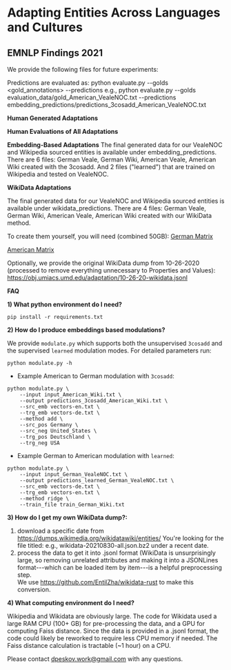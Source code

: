 # Adapting Entities Across Languages and Cultures
## EMNLP Findings 2021

We provide the following files for future experiments:

Predictions are evaluated as:
python evaluate.py --golds <gold_annotations> --predictions <predictions>
e.g., python evaluate.py --golds evaluation_data/gold_American_VealeNOC.txt --predictions embedding_predictions/predictions_3cosadd_American_VealeNOC.txt
    
**Human Generated Adaptations**

**Human Evaluations of All Adaptations**

**Embedding-Based Adaptations**
The final generated data for our VealeNOC and Wikipedia sourced entities is available under embedding_predictions.
There are 6 files: German Veale, German Wiki, American Veale, American Wiki created with the 3cosadd.  And 2 files ("learned") that are trained on Wikipedia and tested on VealeNOC.   

**WikiData Adaptations**

The final generated data for our VealeNOC and Wikipedia sourced entities is available under wikidata_predictions.
There are 4 files: German Veale, German Wiki, American Veale, American Wiki created with our WikiData method.  

To create them yourself, you will need (combined 50GB):
[German Matrix](https://obj.umiacs.umd.edu/adaptation/all_german_matrix.npy)

[American Matrix](https://obj.umiacs.umd.edu/adaptation/all_american_matrix.npy)


Optionally, we provide the original WikiData dump from 10-26-2020 (processed to remove everything unnecessary to Properties and Values):
https://obj.umiacs.umd.edu/adaptation/10-26-20-wikidata.jsonl

**FAQ**

**1) What python environment do I need?**
```
pip install -r requirements.txt
```

**2) How do I produce embeddings based modulations?**

We provide ```modulate.py``` which supports both the unsupervised ```3cosadd``` and the supervised ```learned``` modulation modes. For detailed parameters run:
```
python modulate.py -h
```

* Example American to German modulation with ```3cosadd```:
```
python modulate.py \
    --input input_American_Wiki.txt \
    --output predictions_3cosadd_American_Wiki.txt \
    --src_emb vectors-en.txt \
    --trg_emb vectors-de.txt \
    --method add \
    --src_pos Germany \
    --src_neg United_States \
    --trg_pos Deutschland \
    --trg_neg USA
```

* Example German to American modulation with ```learned```:
```
python modulate.py \
    --input input_German_VealeNOC.txt \
    --output predictions_learned_German_VealeNOC.txt \
    --src_emb vectors-de.txt \
    --trg_emb vectors-en.txt \
    --method ridge \
    --train_file train_German_Wiki.txt
```

**3) How do I get my own WikiData dump?:**

1) download a specific date from  https://dumps.wikimedia.org/wikidatawiki/entities/
You're looking for the file titled: e.g., wikidata-20210830-all.json.bz2  under a recent date.
2) process the data to get it into .jsonl format (WikiData is unsurprisingly large, so removing unrelated attributes and making it into a JSONLines format---which can be loaded item by item---is a helpful preprocessing step.  
We use https://github.com/EntilZha/wikidata-rust to make this conversion.  
    
**4) What computing environment do I need?**

Wikipedia and Wikidata are obviously large.  The code for Wikidata used a large RAM CPU (100+ GB) for pre-processing the data, and a GPU for computing Faiss distance.  Since the data is provided in a .jsonl format, the code could likely be reworked to require less CPU memory if needed.  The Faiss distance calculation is tractable (~1 hour) on a CPU.  

Please contact dpeskov.work@gmail.com with any questions.  
